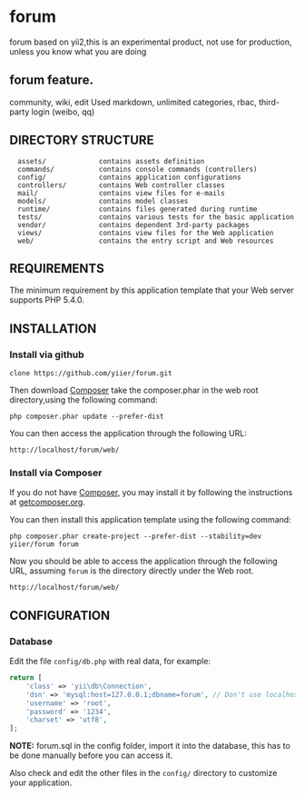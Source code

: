 forum
=====

forum based on yii2,this is an experimental product, not use for production, unless you know what you are doing


## forum feature.

community, wiki, edit Used markdown, unlimited categories, rbac, third-party login (weibo, qq)


DIRECTORY STRUCTURE
-------------------

      assets/             contains assets definition
      commands/           contains console commands (controllers)
      config/             contains application configurations
      controllers/        contains Web controller classes
      mail/               contains view files for e-mails
      models/             contains model classes
      runtime/            contains files generated during runtime
      tests/              contains various tests for the basic application
      vendor/             contains dependent 3rd-party packages
      views/              contains view files for the Web application
      web/                contains the entry script and Web resources



REQUIREMENTS
------------

The minimum requirement by this application template that your Web server supports PHP 5.4.0.


INSTALLATION
------------

### Install via github

~~~
clone https://github.com/yiier/forum.git
~~~

Then download [Composer](https://getcomposer.org/composer.phar)
take the composer.phar in the web root directory,using the following command:

~~~
php composer.phar update --prefer-dist
~~~

You can then access the application through the following URL:

~~~
http://localhost/forum/web/
~~~

### Install via Composer

If you do not have [Composer](http://getcomposer.org/), you may install it by following the instructions
at [getcomposer.org](http://getcomposer.org/doc/00-intro.md#installation-nix).

You can then install this application template using the following command:

~~~
php composer.phar create-project --prefer-dist --stability=dev yiier/forum forum
~~~

Now you should be able to access the application through the following URL, assuming `forum` is the directory
directly under the Web root.

~~~
http://localhost/forum/web/
~~~


CONFIGURATION
-------------

### Database

Edit the file `config/db.php` with real data, for example:

```php
return [
	'class' => 'yii\db\Connection',
	'dsn' => 'mysql:host=127.0.0.1;dbname=forum', // Don't use localhost, Because IPv4/IPv6 recognition very slow to connect to mysql
	'username' => 'root',
	'password' => '1234',
	'charset' => 'utf8',
];
```

**NOTE:** forum.sql in the config folder, import it into the database, this has to be done manually before you can access it.

Also check and edit the other files in the `config/` directory to customize your application.

